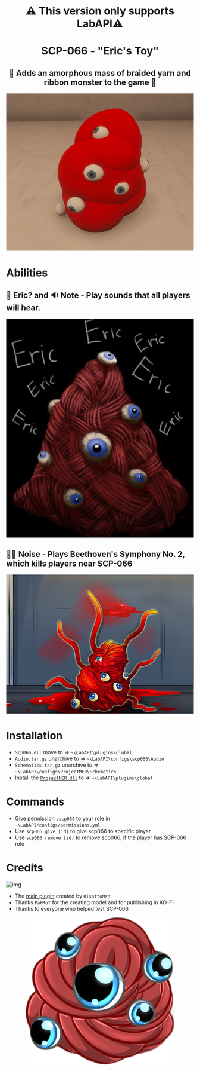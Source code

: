<h1 align="center">⚠️ This version only supports LabAPI⚠️</h1>
<h1 align="center"> SCP-066 - "Eric's Toy"</h1>
<h2 align="center"> 🧣 Adds an amorphous mass of braided yarn and ribbon monster to the game 🧣</h2>
<p align="center">
  <img src="https://github.com/MedveMarci/SCP-066/blob/main/Photos/Main.png" alt="SCP-066 - `Eric's Toy`">
</p>


# Abilities
## 🔔 **Eric?** and 🔉 **Note** - Play sounds that all players will hear.

<p align="center">
  <img src="https://github.com/MedveMarci/SCP-066/blob/main/Photos/Eric.png" alt="SCP-066 - `Abilities`">
</p>

## 🎺🎻 **Noise** - Plays Beethoven's Symphony No. 2, which kills players near SCP-066

<p align="center">
  <img src="https://github.com/MedveMarci/SCP-066/blob/main/Photos/Noise.png" alt="SCP-066 - `Abilities`">
</p>

# Installation
- ``Scp066.dll`` move to => ``~\LabAPI\plugins\global``
- ``Audio.tar.gz`` unarchive to => ``~\LabAPI\configs\scp066\Audio``
- ``Schematics.tar.gz`` unarchive to => ``~\LabAPI\configs\ProjectMER\Schematics``
- Install the [``ProjectMER.dll``](https://github.com/Michal78900/ProjectMER/releases/latest) to => ``~\LabAPI\plugins\global``

# Commands
- Give permission ``.scp066`` to your role in ``~\LabAPI/configs/permissions.yml``
- Use ``scp066 give [id]`` to give scp066 to specific player
- Use ``scp066 remove [id]`` to remove scp066, if the player has SCP-066 role

# Credits
 ![img](https://img.shields.io/github/downloads/MedveMarci/SCP-066/total.svg)
- The [main plugin](https://github.com/RisottoMan/SCP-066) created by ``RisottoMan``.
- Thanks ``PaЯRoT`` for the creating model and for publishing in KO-FI
- Thanks to everyone who helped test SCP-066
<p align="center">
  <img width="400" src="https://github.com/MedveMarci/SCP-066/blob/main/Photos/Credit.png" alt="Credit">
</p>
